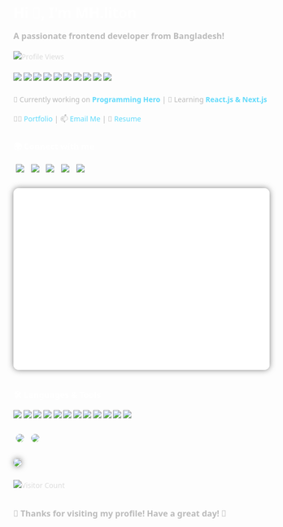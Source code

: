 <!-- Modern Styled README -->
<div style="
    text-align:left;
    font-family: 'Segoe UI', Tahoma, Geneva, Verdana, sans-serif;
    color:#ddd;
    line-height:1.6;
">

  <h1 style="color:#fff; margin-bottom:10px;">Hi 👋, I'm MH.liton</h1>
  <h3 style="color:#bbb; margin-top:0;">A passionate frontend developer from Bangladesh!</h3>

  <!-- Profile Views -->
  <p>
    <img src="https://komarev.com/ghpvc/?username=mh-liton-360&label=Profile%20views&color=0e75b6&style=flat-square" alt="Profile Views" />
  </p>

  <!-- Tech Stack Badges -->
  <div style="margin: 20px 0;">
    <img src="https://img.shields.io/badge/Frontend-React-61DAFB?style=for-the-badge&logo=react&logoColor=black" />
    <img src="https://img.shields.io/badge/Frontend-Vue.js-42b883?style=for-the-badge&logo=vue.js&logoColor=white" />
    <img src="https://img.shields.io/badge/Frontend-Next.js-black?style=for-the-badge&logo=next.js&logoColor=white" />
    <img src="https://img.shields.io/badge/Backend-Node.js-339933?style=for-the-badge&logo=node.js&logoColor=white" />
    <img src="https://img.shields.io/badge/Database-MongoDB-47A248?style=for-the-badge&logo=mongodb&logoColor=white" />
    <img src="https://img.shields.io/badge/Styling-TailwindCSS-06B6D4?style=for-the-badge&logo=tailwind-css&logoColor=white" />
    <img src="https://img.shields.io/badge/Language-JavaScript-f7df1e?style=for-the-badge&logo=javascript&logoColor=black" />
    <img src="https://img.shields.io/badge/Language-Python-3776ab?style=for-the-badge&logo=python&logoColor=white" />
    <img src="https://img.shields.io/badge/Currently_Learning-React-red?style=for-the-badge&logo=react&logoColor=white" />
    <img src="https://img.shields.io/badge/LeetCode-FFA116?style=for-the-badge&logo=leetcode&logoColor=white" />
  </div>

  <!-- Work / Learning -->
  <p style="margin:15px 0; color:#bbb;">
    🔭 Currently working on <strong style="color:#61dafb;">Programming Hero</strong>  
    | 🌱 Learning <strong style="color:#61dafb;">React.js & Next.js</strong>
  </p>

  <!-- Portfolio / Resume / Contact -->
  <p style="margin:15px 0; color:#bbb;">
    👨‍💻 <a href="https://liton-portfolio-resume.netlify.app/" style="color:#61dafb; text-decoration:none;">Portfolio</a>  
    | 📫 <a href="mailto:liton72524nk@gmail.com" style="color:#61dafb; text-decoration:none;">Email Me</a>  
    | 📄 <a href="https://drive.google.com/file/d/1QtB_laewMu40NHhxi3Lo_OnbHLdB5yPW/view?usp=sharing" style="color:#61dafb; text-decoration:none;">Resume</a>
  </p>

  <!-- Social Links -->
  <h3 style="color:white; margin-top:30px;">🌍 Connect with me</h3>
  <p>
    <a href="https://www.linkedin.com/in/mh-liton-36t/" target="_blank"><img src="https://img.shields.io/badge/LinkedIn-0a66c2?style=for-the-badge&logo=linkedin&logoColor=white" style="margin:5px;" /></a>
    <a href="https://www.facebook.com/mh.liton.360" target="_blank"><img src="https://img.shields.io/badge/Facebook-1877f2?style=for-the-badge&logo=facebook&logoColor=white" style="margin:5px;" /></a>
    <a href="https://www.instagram.com/mh.liton.360/" target="_blank"><img src="https://img.shields.io/badge/Instagram-e4405f?style=for-the-badge&logo=instagram&logoColor=white" style="margin:5px;" /></a>
    <a href="https://leetcode.com/u/Mahdi-H-liton/" target="_blank"><img src="https://img.shields.io/badge/LeetCode-FFA116?style=for-the-badge&logo=leetcode&logoColor=white" style="margin:5px;" /></a>
    <a href="https://codeforces.com/profile/M-liton" target="_blank"><img src="https://img.shields.io/badge/Codeforces-1F8ACB?style=for-the-badge&logo=codeforces&logoColor=white" style="margin:5px;" /></a>
  </p>

  <!-- Codeforces Stats -->
  <div style="margin:20px 0;">
    <img src="https://raw.githubusercontent.com/MH-liton-360/cf-stats/main/output/light_card.svg#gh-dark-mode-only" 
         alt="Codeforces Stats" 
         width="570" 
         style="border-radius:10px; box-shadow:0 0 12px rgba(0,0,0,0.5);" />
  </div>

  <!-- Languages & Tools -->
  <h3 style="color:white; margin-top:30px;">🛠️ Languages & Tools</h3>
  <div style="margin:15px 0;">
    <img src="https://img.shields.io/badge/C-00599C?style=for-the-badge&logo=c&logoColor=white" />
    <img src="https://img.shields.io/badge/C++-00599C?style=for-the-badge&logo=c%2B%2B&logoColor=white" />
    <img src="https://img.shields.io/badge/CSS3-1572b6?style=for-the-badge&logo=css3&logoColor=white" />
    <img src="https://img.shields.io/badge/JavaScript-f7df1e?style=for-the-badge&logo=javascript&logoColor=black" />
    <img src="https://img.shields.io/badge/React-61dafb?style=for-the-badge&logo=react&logoColor=black" />
    <img src="https://img.shields.io/badge/Vue.js-42b883?style=for-the-badge&logo=vue.js&logoColor=white" />
    <img src="https://img.shields.io/badge/Next.js-black?style=for-the-badge&logo=next.js&logoColor=white" />
    <img src="https://img.shields.io/badge/Node.js-339933?style=for-the-badge&logo=node.js&logoColor=white" />
    <img src="https://img.shields.io/badge/MongoDB-47a248?style=for-the-badge&logo=mongodb&logoColor=white" />
    <img src="https://img.shields.io/badge/Express-000000?style=for-the-badge&logo=express&logoColor=white" />
    <img src="https://img.shields.io/badge/TailwindCSS-06b6d4?style=for-the-badge&logo=tailwind-css&logoColor=white" />
    <img src="https://img.shields.io/badge/Python-3776ab?style=for-the-badge&logo=python&logoColor=white" />
  </div>

  <!-- GitHub & LeetCode Stats -->
  <div style="margin:20px 0;">
    <img src="https://github-readme-stats.vercel.app/api/top-langs?username=mh-liton-360&show_icons=true&layout=compact&theme=dark" width="270" style="margin:5px; border-radius:8px;" />
    <img src="https://github-readme-stats.vercel.app/api?username=mh-liton-360&show_icons=true&theme=dark" width="300" style="margin:5px; border-radius:8px;" />
  </div>

  <!-- LeetCode Stats -->
  <div style="margin:20px 0;">
    <a href="https://leetcode.com/u/Mahdi-H-liton/" target="_blank">
      <img src="https://leetcard.jacoblin.cool/Mahdi-H-liton?theme=dark&font=baloo&ext=heatmap" 
           width="570" 
           style="border-radius: 10px; box-shadow:0 0 12px rgba(0,0,0,0.5);" />
    </a>
  </div>

  <!-- Visitor Count -->
  <p>
    <img src="https://komarev.com/ghpvc/?username=mh-liton-360&style=flat-square&color=blue" alt="Visitor Count" />
  </p>

  <!-- Footer -->
  <h3 style="color:#bbb; margin-top:30px;">
    💖 Thanks for visiting my profile! Have a great day! 🚀
  </h3>

</div>
